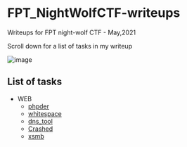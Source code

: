 # FPT_NightWolfCTF-writeups
Writeups for FPT night-wolf CTF - May,2021

Scroll down for a list of tasks in my writeup

![image](https://user-images.githubusercontent.com/80664686/117575916-fd761e80-b10d-11eb-8c00-61af6c5b030b.png)

## List of tasks
+ WEB
  + [phpder](phpder.md)
  + [whitespace]()
  + [dns_tool]()
  + [Crashed]()
  + [xsmb]()
